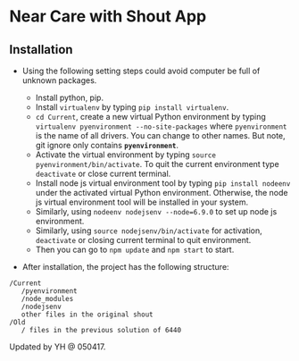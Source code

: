 
# Near Care with Shout App

## Installation

* Using the following setting steps could avoid computer be full of unknown packages.
    * Install python, pip.
    * Install `virtualenv` by typing `pip install virtualenv`.
    * `cd Current`, create a new virtual Python environment by typing `virtualenv pyenvironment --no-site-packages` where `pyenvironment` is the name of all drivers. You can change to other names. But note, git ignore only contains **`pyenvironment`**.
    * Activate the virtual environment by typing `source pyenvironment/bin/activate`. To quit the current environment type `deactivate` or close current terminal.
    * Install node js virtual environment tool by typing `pip install nodeenv` under the activated virtual Python environment. Otherwise, the node js virtual environment tool will be installed in your system.
    * Similarly, using `nodeenv nodejsenv --node=6.9.0` to set up node js environment.
    * Similarly, using `source nodejsenv/bin/activate` for activation, `deactivate` or closing current terminal to quit environment.
    * Then you can go to `npm update` and `npm start` to start.

* After installation, the project has the following structure:

```
/Current      
   /pyenvironment       
   /node_modules      
   /nodejsenv  
   other files in the original shout  
/Old  
   / files in the previous solution of 6440
```

Updated by YH @ 050417.
